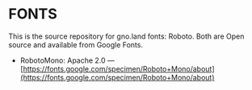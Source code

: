 # FONTS

This is the source repository for gno.land fonts: Roboto. Both are Open source and available from Google Fonts.

- RobotoMono: Apache 2.0 — [https://fonts.google.com/specimen/Roboto+Mono/about](https://fonts.google.com/specimen/Roboto+Mono/about)
